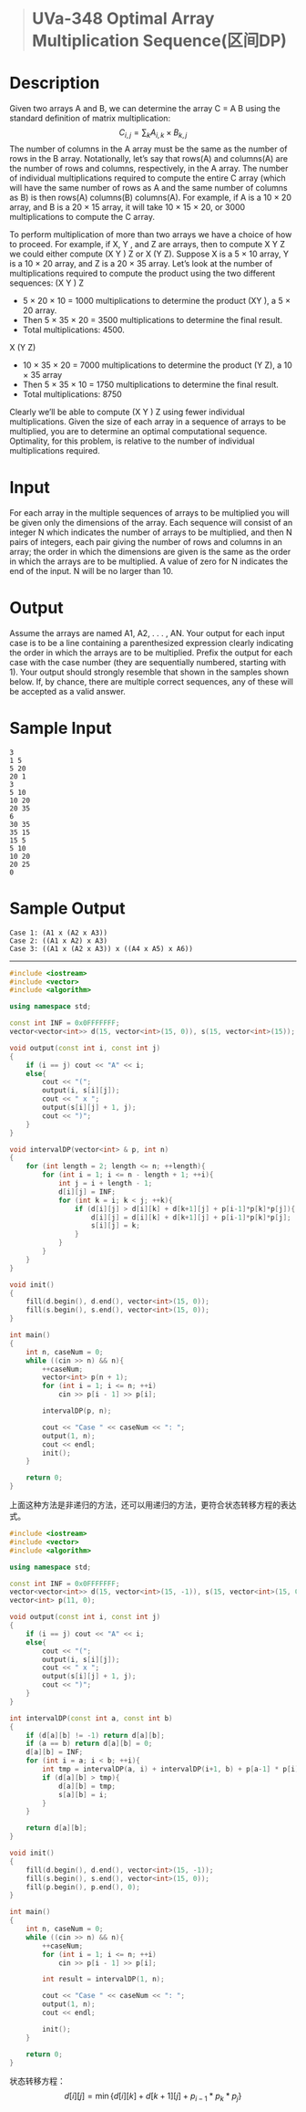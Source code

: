 > # UVa-348 Optimal Array Multiplication Sequence(区间DP)

# Description

Given two arrays A and B, we can determine the array C = A B using the standard definition of matrix multiplication:
$$
\begin{equation}
C_{i, j}=\sum_{k} A_{i, k} \times B_{k, j}
\end{equation}
$$
The number of columns in the A array must be the same as the number of rows in the B array.
Notationally, let’s say that rows(A) and columns(A) are the number of rows and columns, respectively,
in the A array. The number of individual multiplications required to compute the entire C array (which
will have the same number of rows as A and the same number of columns as B) is then rows(A)
columns(B) columns(A). For example, if A is a 10 × 20 array, and B is a 20 × 15 array, it will take
10 × 15 × 20, or 3000 multiplications to compute the C array.

To perform multiplication of more than two arrays we have a choice of how to proceed. For example,
if X, Y , and Z are arrays, then to compute X Y Z we could either compute (X Y ) Z or X (Y Z).
Suppose X is a 5 × 10 array, Y is a 10 × 20 array, and Z is a 20 × 35 array. Let’s look at the number
of multiplications required to compute the product using the two different sequences:
(X Y ) Z

* 5 × 20 × 10 = 1000 multiplications to determine the product (XY ), a 5 × 20 array.
* Then 5 × 35 × 20 = 3500 multiplications to determine the final result.
* Total multiplications: 4500.

X (Y Z)

* 10 × 35 × 20 = 7000 multiplications to determine the product (Y Z), a 10 × 35 array
* Then 5 × 35 × 10 = 1750 multiplications to determine the final result.
* Total multiplications: 8750

Clearly we’ll be able to compute (X Y ) Z using fewer individual multiplications.
Given the size of each array in a sequence of arrays to be multiplied, you are to determine an
optimal computational sequence. Optimality, for this problem, is relative to the number of individual
multiplications required.

# Input

For each array in the multiple sequences of arrays to be multiplied you will be given only the dimensions
of the array. Each sequence will consist of an integer N which indicates the number of arrays to be multiplied, and then N pairs of integers, each pair giving the number of rows and columns in an array; the order in which the dimensions are given is the same as the order in which the arrays are to be multiplied. A value of zero for N indicates the end of the input. N will be no larger than 10.

# Output

Assume the arrays are named A1, A2, . . . , AN. Your output for each input case is to be a line containing
a parenthesized expression clearly indicating the order in which the arrays are to be multiplied. Prefix
the output for each case with the case number (they are sequentially numbered, starting with 1). Your
output should strongly resemble that shown in the samples shown below. If, by chance, there are
multiple correct sequences, any of these will be accepted as a valid answer.

# Sample Input

```
3
1 5
5 20
20 1
3
5 10
10 20
20 35
6
30 35
35 15
15 5
5 10
10 20
20 25
0
```

# Sample Output

```
Case 1: (A1 x (A2 x A3))
Case 2: ((A1 x A2) x A3)
Case 3: ((A1 x (A2 x A3)) x ((A4 x A5) x A6))
```

----

```c++
#include <iostream>
#include <vector>
#include <algorithm>

using namespace std;

const int INF = 0x0FFFFFFF; 
vector<vector<int>> d(15, vector<int>(15, 0)), s(15, vector<int>(15));

void output(const int i, const int j)
{
    if (i == j) cout << "A" << i;
    else{
        cout << "(";
        output(i, s[i][j]);
        cout << " x ";
        output(s[i][j] + 1, j);
        cout << ")";
    }
}

void intervalDP(vector<int> & p, int n)
{
    for (int length = 2; length <= n; ++length){
        for (int i = 1; i <= n - length + 1; ++i){
            int j = i + length - 1;
            d[i][j] = INF;
            for (int k = i; k < j; ++k){
                if (d[i][j] > d[i][k] + d[k+1][j] + p[i-1]*p[k]*p[j]){
                    d[i][j] = d[i][k] + d[k+1][j] + p[i-1]*p[k]*p[j];
                    s[i][j] = k;
                }
            }
        }
    }
}

void init()
{
    fill(d.begin(), d.end(), vector<int>(15, 0));
    fill(s.begin(), s.end(), vector<int>(15, 0));
}

int main()
{
    int n, caseNum = 0;
    while ((cin >> n) && n){
        ++caseNum;
        vector<int> p(n + 1);
        for (int i = 1; i <= n; ++i)
            cin >> p[i - 1] >> p[i];

        intervalDP(p, n);

        cout << "Case " << caseNum << ": ";
        output(1, n);
        cout << endl;
        init();
    }

    return 0;
}
```

上面这种方法是非递归的方法，还可以用递归的方法，更符合状态转移方程的表达式。

```c++
#include <iostream>
#include <vector>
#include <algorithm>

using namespace std;

const int INF = 0x0FFFFFFF; 
vector<vector<int>> d(15, vector<int>(15, -1)), s(15, vector<int>(15, 0));
vector<int> p(11, 0);

void output(const int i, const int j)
{
    if (i == j) cout << "A" << i;
    else{
        cout << "(";
        output(i, s[i][j]);
        cout << " x ";
        output(s[i][j] + 1, j);
        cout << ")";
    }
}

int intervalDP(const int a, const int b)
{
    if (d[a][b] != -1) return d[a][b];
    if (a == b) return d[a][b] = 0;
    d[a][b] = INF;
    for (int i = a; i < b; ++i){
        int tmp = intervalDP(a, i) + intervalDP(i+1, b) + p[a-1] * p[i] * p[b];
        if (d[a][b] > tmp){
            d[a][b] = tmp;
            s[a][b] = i;
        }
    } 

    return d[a][b]; 
}

void init()
{
    fill(d.begin(), d.end(), vector<int>(15, -1));
    fill(s.begin(), s.end(), vector<int>(15, 0));
    fill(p.begin(), p.end(), 0);
}

int main()
{
    int n, caseNum = 0;
    while ((cin >> n) && n){
        ++caseNum;
        for (int i = 1; i <= n; ++i)
            cin >> p[i - 1] >> p[i];

        int result = intervalDP(1, n);

        cout << "Case " << caseNum << ": ";
        output(1, n);
        cout << endl;

        init();
    }

    return 0;
}
```

状态转移方程：
$$
d[i][j] = \min \{  d[i][k] + d[k+1][j] + p_{i-1} * p_k * p_j   \}
$$
